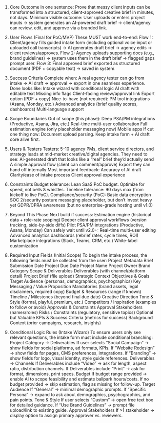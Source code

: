 1. Core Outcome
In one sentence: Prove that messy client inputs can be transformed into a structured, client-approved creative brief in minutes, not days.
Minimum visible outcome: User uploads or enters project inputs → system generates an AI-powered draft brief → client/agency can review, edit, and approve via a branded link.
2. User Flows (Final for PoC/MVP)
These MUST work end-to-end:
Flow 1: Client/agency fills guided intake form (including optional voice input or uploaded call transcripts) → AI generates draft brief → agency edits → client reviews/approves.
Flow 2: Agency uploads supporting docs (e.g., brand guidelines) → system uses them in the draft brief → flagged gaps prompt user.
Flow 3: Final approved brief exported as structured document (PDF + copyable text) → saved in system.
3. Success Criteria
Complete when: A real agency tester can go from intake → AI draft → approval → export in one seamless experience.
Done looks like:
Intake wizard with conditional logic
AI draft with editable text
Missing info flags
Client-facing review/approval link
Export option (PDF + copy)
Nice-to-have (not required):
PM tool integrations (Asana, Monday, etc.)
Advanced analytics (brief quality scores, dashboards)
Multi-language support


4. Scope Boundaries
Out of scope (this phase):
Deep PSA/PM integrations (Productive, Asana, Jira, etc.)
Real-time multi-user collaboration
Full estimation engine (only placeholder messaging now)
Mobile apps
If cut one thing now: Document upload parsing. Keep intake form + AI draft core alive first.
5. Users & Testers
Testers: 5–10 agency PMs, client service directors, and strategy leads at mid-market creative/digital agencies.
They need to see:
AI-generated draft that looks like a “real” brief they’d actually send
A simple approval flow (client can comment/approve)
Export they can hand off internally
Most important feedback:
Accuracy of AI draft
Clarity/ease of intake process
Client approval experience
6. Constraints
Budget tolerance: Lean SaaS PoC budget. Optimize for speed, not bells & whistles.
Timeline tolerance: 90 days max (from kickoff to live PoC).
Compliance/security (PoC):
Basic data encryption
SOC 2/security posture messaging placeholder, but don’t invest heavy yet
GDPR/CPRA awareness (but no enterprise-grade hosting until v1.0)
7. Beyond This Phase
Next build if success:
Estimation engine (historical data + role-rate scoping)
Deeper client approval workflows (version tracking, side-by-side diffs)
Pilot PSA/PM integrations (Productive, Asana, Monday)
Can safely wait until v2.0+:
Real-time multi-user editing
Advanced analytics dashboards (rebrief rates, cycle times, ROI)
Marketplace integrations (Slack, Teams, CRM, etc.)
White-label customization
8. Required Input Fields (Initial Scope)
To begin the intake process, the following fields must be collected from the user:
Project Metadata
Brief Submission Date
Project Due Date
Project Name
Project Owner
Brand
Category
Scope & Deliverables
Deliverables (with channel/platform detail)
Project Brief (file upload)
Strategic Context
Objectives & Goals
Target Audience (personas, demographics, psychographics)
Key Messaging / Value Proposition
Mandatories (brand assets, legal disclaimers, required copy)
Budget & Resources (range if known)
Timeline / Milestones (beyond final due date)
Creative Direction
Tone & Style (formal, playful, premium, etc.)
Competitors / Inspiration (examples to follow or avoid)
Approvals & Constraints
Approval Stakeholders (names/roles)
Risks / Constraints (regulatory, sensitive topics)
Optional but Valuable
KPIs & Success Criteria (metrics for success)
Background Context (prior campaigns, research, insights)
9. Conditional Logic Rules (Intake Wizard)
To ensure users only see relevant questions, the intake form must include conditional branching:
Project Category → Deliverables
If user selects “Social Campaign” → show fields for social platforms, ad formats, KPIs.
If “Website Redesign” → show fields for pages, CMS preferences, integrations.
If “Branding” → show fields for logo, visual identity, style guide references.
Deliverables → Channels
If Deliverables include “Video” → ask for length, aspect ratio, distribution channels.
If Deliverables include “Print” → ask for format, dimensions, print specs.
Budget
If budget range provided → enable AI to scope feasibility and estimate ballpark hours/costs.
If no budget provided → skip estimation, flag as missing for follow-up.
Target Audience
If “General” → minimal demographic prompts.
If “Specific Persona” → expand to ask about demographics, psychographics, and pain points.
Tone & Style
If user selects “Custom” → open free text box for detailed guidance.
If “Use Brand Guidelines” → prompt file upload/link to existing guide.
Approval Stakeholders
If >1 stakeholder → display option to assign primary approver vs. reviewers.

